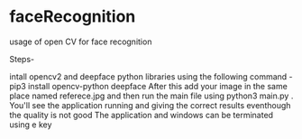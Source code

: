 # faceRecognition

usage of open CV for face recognition

Steps-

intall opencv2 and deepface python libraries using the following command - pip3 install opencv-python deepface
After this add your image in the same place named referece.jpg and then run the main file using python3 main.py . You'll see the application running and giving the correct results eventhough the quality is not good
The application and windows can be terminated using e key
